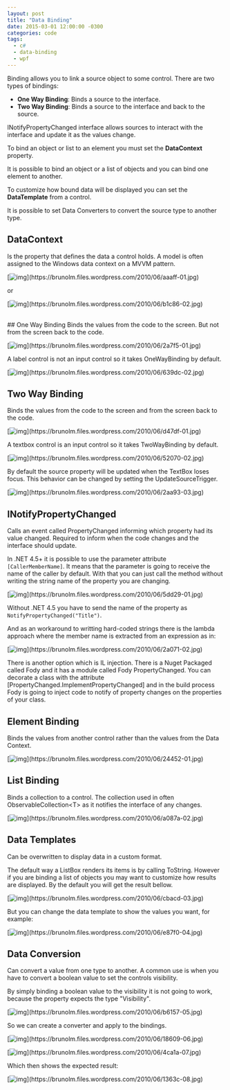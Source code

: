 ```yaml
---
layout: post
title: "Data Binding"
date: 2015-03-01 12:00:00 -0300
categories: code
tags:
  - c#
  - data-binding
  - wpf
---
```



Binding allows you to link a source object to some control. There are two types of bindings:



  - **One Way Binding**: Binds a source to the interface.
  - **Two Way Binding**: Binds a source to the interface and back to the source.

INotifyPropertyChanged interface allows sources to interact with the interface and update it as the values change.


To bind an object or list to an element you must set the **DataContext** property.


It is possible to bind an object or a list of objects and you can bind one element to another.


To customize how bound data will be displayed you can set the **DataTemplate** from a control.


It is possible to set Data Converters to convert the source type to another type.
<!--more-->


## DataContext


Is the property that defines the data a control holds. A model is often assigned to the Windows data context on a MVVM pattern.


[![img](https://images-blogger-opensocial.googleusercontent.com/gadgets/proxy?url=http%3A%2F%2F1.bp.blogspot.com%2F-jLFbbpnsy-E%2FVPOjWTxSbQI%2FAAAAAAAAEzs%2Ft9exR2wMQjk%2Fs1600%2F01.jpg&amp;container=blogger&amp;gadget=a&amp;rewriteMime=image%2F*)](https://brunolm.files.wordpress.com/2010/06/aaaff-01.jpg)

or

[![img](https://images-blogger-opensocial.googleusercontent.com/gadgets/proxy?url=http%3A%2F%2F2.bp.blogspot.com%2F-3UcLIR7nuTc%2FVPOjZ8mvxYI%2FAAAAAAAAEz0%2FQH7rPRME5s0%2Fs1600%2F02.jpg&amp;container=blogger&amp;gadget=a&amp;rewriteMime=image%2F*)](https://brunolm.files.wordpress.com/2010/06/b1c86-02.jpg)


<br>
## One Way Binding
Binds the values from the code to the screen. But not from the screen back to the code.

[![img](https://images-blogger-opensocial.googleusercontent.com/gadgets/proxy?url=http%3A%2F%2F2.bp.blogspot.com%2F-QIE-GDnLFsc%2FVPOkJJI---I%2FAAAAAAAAE0A%2FXi-N6tlINYM%2Fs1600%2F01.jpg&amp;container=blogger&amp;gadget=a&amp;rewriteMime=image%2F*)](https://brunolm.files.wordpress.com/2010/06/2a7f5-01.jpg)

A label control is not an input control so it takes OneWayBinding by default.

[![img](https://images-blogger-opensocial.googleusercontent.com/gadgets/proxy?url=http%3A%2F%2F1.bp.blogspot.com%2F-FKw7P0vaKug%2FVPOkJG8FlvI%2FAAAAAAAAEz8%2FlYSW2skoi6o%2Fs1600%2F02.jpg&amp;container=blogger&amp;gadget=a&amp;rewriteMime=image%2F*)](https://brunolm.files.wordpress.com/2010/06/639dc-02.jpg)

## Two Way Binding
Binds the values from the code to the screen and from the screen back to the code.

[![img](https://images-blogger-opensocial.googleusercontent.com/gadgets/proxy?url=http%3A%2F%2F3.bp.blogspot.com%2F-iPLaGMb1IWw%2FVPOkk6IR0RI%2FAAAAAAAAE0U%2FQoY_eGxNj0Q%2Fs1600%2F01.jpg&amp;container=blogger&amp;gadget=a&amp;rewriteMime=image%2F*)](https://brunolm.files.wordpress.com/2010/06/d47df-01.jpg)

A textbox control is an input control so it takes TwoWayBinding by default.

[![img](https://images-blogger-opensocial.googleusercontent.com/gadgets/proxy?url=http%3A%2F%2F2.bp.blogspot.com%2F-Eneke45GFPg%2FVPOkk24mLoI%2FAAAAAAAAE0M%2FonllnFsLL7Y%2Fs1600%2F02.jpg&amp;container=blogger&amp;gadget=a&amp;rewriteMime=image%2F*)](https://brunolm.files.wordpress.com/2010/06/52070-02.jpg)

By default the source property will be updated when the TextBox loses focus. This behavior can be changed by setting the UpdateSourceTrigger.

[![img](https://images-blogger-opensocial.googleusercontent.com/gadgets/proxy?url=http%3A%2F%2F2.bp.blogspot.com%2F-5FacCcsjVUI%2FVPOkk8_-lfI%2FAAAAAAAAE0Q%2FiJxzQm19-5U%2Fs1600%2F03.jpg&amp;container=blogger&amp;gadget=a&amp;rewriteMime=image%2F*)](https://brunolm.files.wordpress.com/2010/06/2aa93-03.jpg)

## INotifyPropertyChanged
Calls an event called PropertyChanged informing which property had its value changed. Required to inform when the code changes and the interface should update.


In .NET 4.5+ it is possible to use the parameter attribute `[CallerMemberName]`. It means that the parameter is going to receive the name of the caller by default. With that you can just call the method without writing the string name of the property you are changing.

[![img](https://images-blogger-opensocial.googleusercontent.com/gadgets/proxy?url=http%3A%2F%2F1.bp.blogspot.com%2F-Ipftki6Y3wo%2FVPOkzfgb2xI%2FAAAAAAAAE0k%2Fzeufgehsw6U%2Fs1600%2F01.jpg&amp;container=blogger&amp;gadget=a&amp;rewriteMime=image%2F*)](https://brunolm.files.wordpress.com/2010/06/5dd29-01.jpg)

Without .NET 4.5 you have to send the name of the property as `NotifyPropertyChanged("Title")`.


And as an workaround to writting hard-coded strings there is the lambda approach where the member name is extracted from an expression as in:

[![img](https://images-blogger-opensocial.googleusercontent.com/gadgets/proxy?url=http%3A%2F%2F3.bp.blogspot.com%2F-AW5lrk-nv7A%2FVPOkzezyAYI%2FAAAAAAAAE0o%2FSquqmT2t46Q%2Fs1600%2F02.jpg&amp;container=blogger&amp;gadget=a&amp;rewriteMime=image%2F*)](https://brunolm.files.wordpress.com/2010/06/2a071-02.jpg)

There is another option which is IL injection. There is a Nuget Packaged called Fody and it has a module called Fody PropertyChanged. You can decorate a class with the attribute [PropertyChanged.ImplementPropertyChanged] and in the build process Fody is going to inject code to notify of property changes on the properties of your class.


## Element Binding
Binds the values from another control rather than the values from the Data Context.

[![img](https://images-blogger-opensocial.googleusercontent.com/gadgets/proxy?url=http%3A%2F%2F4.bp.blogspot.com%2F-5vW6KyDlbgg%2FVPOlI9YOR_I%2FAAAAAAAAE00%2FnYdcXkYf_XU%2Fs1600%2F01.jpg&amp;container=blogger&amp;gadget=a&amp;rewriteMime=image%2F*)](https://brunolm.files.wordpress.com/2010/06/24452-01.jpg)


## List Binding
Binds a collection to a control. The collection used in often ObservableCollection&lt;T&gt; as it notifies the interface of any changes.

[![img](https://images-blogger-opensocial.googleusercontent.com/gadgets/proxy?url=http%3A%2F%2F2.bp.blogspot.com%2F-qLhDbBQLdd4%2FVPOlI6u_YoI%2FAAAAAAAAE08%2F5h7imbDpsbs%2Fs1600%2F02.jpg&amp;container=blogger&amp;gadget=a&amp;rewriteMime=image%2F*)](https://brunolm.files.wordpress.com/2010/06/a087a-02.jpg)

## Data Templates
Can be overwritten to display data in a custom format.


The default way a ListBox renders its items is by calling ToString. However if you are binding a list of objects you may want to customize how results are displayed. By the default you will get the result bellow.

[![img](https://images-blogger-opensocial.googleusercontent.com/gadgets/proxy?url=http%3A%2F%2F1.bp.blogspot.com%2F-4USe_twhUjE%2FVPOlI4WwNwI%2FAAAAAAAAE04%2F8NDf5XmG8Oo%2Fs1600%2F03.jpg&amp;container=blogger&amp;gadget=a&amp;rewriteMime=image%2F*)](https://brunolm.files.wordpress.com/2010/06/cbacd-03.jpg)

But you can change the data template to show the values you want, for example:

[![img](https://images-blogger-opensocial.googleusercontent.com/gadgets/proxy?url=http%3A%2F%2F2.bp.blogspot.com%2F-KWR68Yw34YE%2FVPOlJNV7vjI%2FAAAAAAAAE1E%2F2lN57Ivppng%2Fs1600%2F04.jpg&amp;container=blogger&amp;gadget=a&amp;rewriteMime=image%2F*)](https://brunolm.files.wordpress.com/2010/06/e87f0-04.jpg)

## Data Conversion
Can convert a value from one type to another. A common use is when you have to convert a boolean value to set the controls visibility.

By simply binding a boolean value to the visibility it is not going to work, because the property expects the type "Visibility".

[![img](https://images-blogger-opensocial.googleusercontent.com/gadgets/proxy?url=http%3A%2F%2F2.bp.blogspot.com%2F-6wI7bEY_0Os%2FVPOlJQT3_RI%2FAAAAAAAAE1o%2FTdzZtBZXqug%2Fs1600%2F05.jpg&amp;container=blogger&amp;gadget=a&amp;rewriteMime=image%2F*)](https://brunolm.files.wordpress.com/2010/06/b6157-05.jpg)

So we can create a converter and apply to the bindings.

[![img](https://images-blogger-opensocial.googleusercontent.com/gadgets/proxy?url=http%3A%2F%2F2.bp.blogspot.com%2F-Iw2FgvJhiz4%2FVPOlJtwJFcI%2FAAAAAAAAE1M%2FAu55YUfrbEM%2Fs1600%2F06.jpg&amp;container=blogger&amp;gadget=a&amp;rewriteMime=image%2F*)](https://brunolm.files.wordpress.com/2010/06/18609-06.jpg)

[![img](https://images-blogger-opensocial.googleusercontent.com/gadgets/proxy?url=http%3A%2F%2F1.bp.blogspot.com%2F-q6L1Qy_amjQ%2FVPOlJ61LPwI%2FAAAAAAAAE1Q%2Ftg1Z00TzZM8%2Fs1600%2F07.jpg&amp;container=blogger&amp;gadget=a&amp;rewriteMime=image%2F*)](https://brunolm.files.wordpress.com/2010/06/4ca1a-07.jpg)

Which then shows the expected result:

[![img](https://images-blogger-opensocial.googleusercontent.com/gadgets/proxy?url=http%3A%2F%2F4.bp.blogspot.com%2F-ze6JftATdcI%2FVPOlKLKivNI%2FAAAAAAAAE1c%2FHnrqKGjuxIc%2Fs1600%2F08.jpg&amp;container=blogger&amp;gadget=a&amp;rewriteMime=image%2F*)](https://brunolm.files.wordpress.com/2010/06/1363c-08.jpg)



